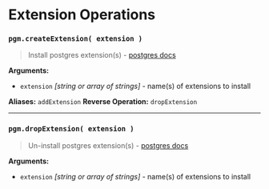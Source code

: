 # Extension Operations

### `pgm.createExtension( extension )`

> Install postgres extension(s) - [postgres docs](http://www.postgresql.org/docs/current/static/sql-createextension.html.html)

**Arguments:**

* `extension` _[string or array of strings]_ - name(s) of extensions to install

**Aliases:** `addExtension`
**Reverse Operation:** `dropExtension`

---

### `pgm.dropExtension( extension )`

> Un-install postgres extension(s) - [postgres docs](http://www.postgresql.org/docs/current/static/sql-dropextension.html)

**Arguments:**

* `extension` _[string or array of strings]_ - name(s) of extensions to install
